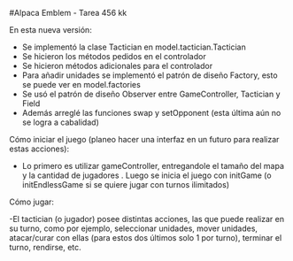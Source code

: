 ﻿#Alpaca Emblem - Tarea 456
kk

En esta nueva versión:
- Se implementó la clase Tactician en model.tactician.Tactician
- Se hicieron los métodos pedidos en el controlador
- Se hicieron métodos adicionales para el controlador
- Para añadir unidades se implementó el patrón de diseño Factory, esto se puede ver en model.factories
- Se usó el patrón de diseño Observer entre GameController, Tactician y Field
- Además arreglé las funciones swap y setOpponent (esta última aún no se logra a cabalidad)

Cómo iniciar el juego (planeo hacer una interfaz en un futuro para realizar estas acciones):

- Lo primero es utilizar gameController, entregandole el tamaño del mapa y la cantidad de jugadores
. Luego se inicia el juego con initGame (o initEndlessGame si se quiere jugar con turnos ilimitados)

Cómo jugar:

-El tactician (o jugador) posee distintas acciones, las que puede realizar en su turno, como por ejemplo,
seleccionar unidades, mover unidades, atacar/curar con ellas (para estos dos últimos solo 1 por turno), 
terminar el turno, rendirse, etc.


